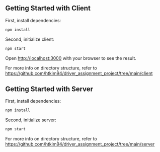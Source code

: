 ## Getting Started with Client

First, install dependencies:

```bash
npm install
```

Second, initialize client:

```bash
npm start
```

Open [http://localhost:3000](http://localhost:3000) with your browser to see the result.

For more info on directory structure, refer to https://github.com/htkim94/driver_assignment_project/tree/main/client


## Getting Started with Server

First, install dependencies:

```bash
npm install
```

Second, initialize server:

```bash
npm start
```

For more info on directory structure, refer to https://github.com/htkim94/driver_assignment_project/tree/main/server
